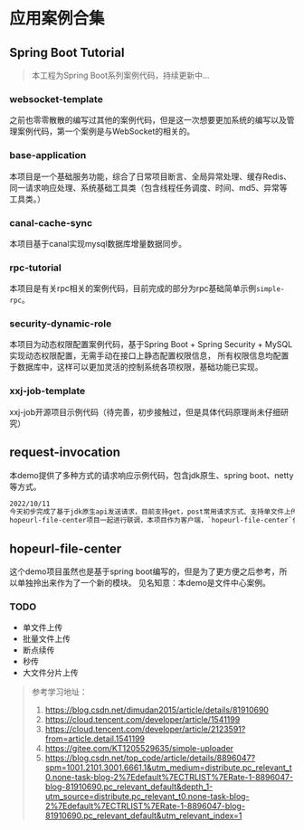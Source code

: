 # 应用案例合集
## Spring Boot Tutorial
> 本工程为Spring Boot系列案例代码，持续更新中...
### websocket-template
之前也零零散散的编写过其他的案例代码，但是这一次想要更加系统的编写以及管理案例代码，第一个案例是与WebSocket的相关的。
### base-application
本项目是一个基础服务功能，综合了日常项目断言、全局异常处理、缓存Redis、同一请求响应处理、系统基础工具类（包含线程任务调度、时间、md5、异常等工具类。）
### canal-cache-sync
本项目基于canal实现mysql数据库增量数据同步。
### rpc-tutorial
本项目是有关rpc相关的案例代码，目前完成的部分为rpc基础简单示例`simple-rpc`。
### security-dynamic-role
本项目为动态权限配置案例代码，基于Spring Boot + Spring Security + MySQL实现动态权限配置，无需手动在接口上静态配置权限信息，
所有权限信息均配置于数据库中，这样可以更加灵活的控制系统各项权限，基础功能已实现。
### xxj-job-template
xxj-job开源项目示例代码（待完善，初步接触过，但是具体代码原理尚未仔细研究）
## request-invocation
本demo提供了多种方式的请求响应示例代码，包含jdk原生、spring boot、netty等方式。
```txt
2022/10/11
今天初步完成了基于jdk原生api发送请求，目前支持get，post常用请求方式、支持单文件上传(待优化)，关于文件上传，此部分将联合
hopeurl-file-center项目一起进行联调，本项目作为客户端，`hopeurl-file-center`作为服务端。
```
## hopeurl-file-center
这个demo项目虽然也是基于spring boot编写的，但是为了更方便之后参考，所以单独拎出来作为了一个新的模块。
见名知意：本demo是文件中心案例。
### TODO
- 单文件上传
- 批量文件上传
- 断点续传
- 秒传
- 大文件分片上传
> 参考学习地址：
> 1. https://blog.csdn.net/dimudan2015/article/details/81910690
> 2. https://cloud.tencent.com/developer/article/1541199
> 3. https://cloud.tencent.com/developer/article/2123591?from=article.detail.1541199
> 4. https://gitee.com/KT1205529635/simple-uploader
> 5. https://blog.csdn.net/top_code/article/details/8896047?spm=1001.2101.3001.6661.1&utm_medium=distribute.pc_relevant_t0.none-task-blog-2%7Edefault%7ECTRLIST%7ERate-1-8896047-blog-81910690.pc_relevant_default&depth_1-utm_source=distribute.pc_relevant_t0.none-task-blog-2%7Edefault%7ECTRLIST%7ERate-1-8896047-blog-81910690.pc_relevant_default&utm_relevant_index=1
